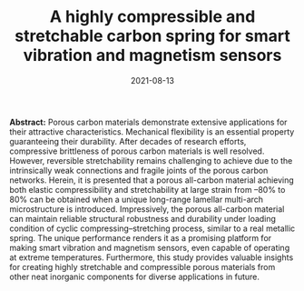 ﻿---
title: "A highly compressible and stretchable carbon spring for smart vibration and magnetism sensors"
collection: publications
permalink: /publication/2021-08-13-Adv-Mater.html
date: 2021-08-13
venue: '<b>Advanced Materials</b>'
paperurl: 'https://doi.org/10.1002/adma.202102724'
citation: 'Gao, H.L.#, Z.Y. Wang#, C. Cui#, J.Z. Bao, Y.B. Zhu, <u>J. Xia</u>, S.M. Wen, H.A. Wu and S.H. Yu*, A highly compressible and stretchable carbon spring for smart vibration and magnetism sensors. <i>Advanced Materials</i>, 2021.'
---

**Abstract:** Porous carbon materials demonstrate extensive applications for their attractive characteristics. Mechanical flexibility is an essential property guaranteeing their durability. After decades of research efforts, compressive brittleness of porous carbon materials is well resolved. However, reversible stretchability remains challenging to achieve due to the intrinsically weak connections and fragile joints of the porous carbon networks. Herein, it is presented that a porous all-carbon material achieving both elastic compressibility and stretchability at large strain from –80% to 80% can be obtained when a unique long-range lamellar multi-arch microstructure is introduced. Impressively, the porous all-carbon material can maintain reliable structural robustness and durability under loading condition of cyclic compressing–stretching process, similar to a real metallic spring. The unique performance renders it as a promising platform for making smart vibration and magnetism sensors, even capable of operating at extreme temperatures. Furthermore, this study provides valuable insights for creating highly stretchable and compressible porous materials from other neat inorganic components for diverse applications in future.
